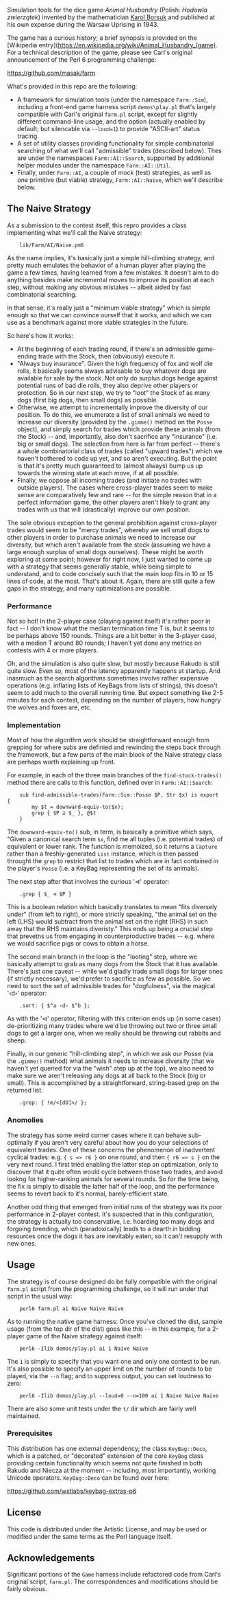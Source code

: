 Simulation tools for the dice game  _Animal Husbandry_ (Polish: _Hodowla zwierzątek_) invented by the mathematician [Karol Borsuk](https://en.wikipedia.org/wiki/Karol_Borsuk) and published at his own expense during the Warsaw Uprising in 1943.  

The game has a curious history; a brief synopsis is provided on the [Wikipedia entry](https://en.wikipedia.org/wiki/Animal_Husbandry_(game).  For a technical description of the game, please see Carl's original announcement of the Perl 6 programming challenge: 
  
https://github.com/masak/farm

What's provided in this repo are the following:
* A framework for simulation tools (under the namespace ```Farm::Sim```), including a front-end game harness script ```demos\play.pl``` that's largely compatible with Carl's original ```farm.pl``` script, except for slightly different command-line usage, and the option (actually enabled by default; but silencable via ```--loud=1```) to provide "ASCII-art" status tracing.
* A set of utility classes providing functionality for simple combinatorial searching of what we'll call "admissible" trades (described below).  Thes are under the namespaces ```Farm::AI::Search```, supported by additional helper modules under the namespace ```Farm::AI::Util```.
* Finally, under ```Farm::AI```, a couple of mock (test) strategies, as well as one primitive (but viable) strategy, ```Farm::AI::Naive```, which we'll describe below.

## The Naive Strategy ##
As a submission to the contest itself, this repro provides a class implementing what we'll call the Naive strategy: 
```
    lib/Farm/AI/Naive.pm6 
```
As the name implies, it's basically just a simple hill-climbing strategy, and pretty much emulates the behavior of a human player after playing the game a few times, having learned from a few mistakes.  It doesn't aim to do anything besides make incremental moves to improve its position at each step, without making any obvious mistakes -- albeit aided by fast combinatorial searching. 

In that sense, it's really just a "minimum viable strategy" which is simple enough so that we can convince ourself that it works, and which we can use as a benchmark against more viable strategies in the future.

So here's how it works:
* At the beginning of each trading round, if there's an admissible game-ending trade with the Stock, then (obviously) execute it.
* "Always buy insurance".  Given the high frequency of fox and wolf die rolls, it basically seems always advisable to buy whatever dogs are available for sale by the stock.  Not only do surplus dogs hedge against potential runs of bad die rolls, they also deprive other players or protection.  So in our next step, we try to "loot" the Stock of as many dogs (first big dogs, then small dogs) as possible. 
* Otherwise, we attempt to incrementally improve the diversity of our position.  To do this, we enumerate a list of small animals we need to increase
 our diversity (provided by the ```.gimme()``` method on the ```Posse``` object), and simply search for trades which provide these animals (from the Stock) -- and, importantly, also don't sacrifice any "insurance" (i.e. big or small dogs).  The selection from here is far from perfect -- there's a whole combinatorial class of trades (called "upward trades") which we haven't bothered to code up yet, and so aren't executing.  But the point is that it's pretty much guaranteed to (almost always) bump us up towards the winning state at each move, if at all possible.
* Finally, we oppose all incoming trades (and initiate no trades with outside players).  The cases where cross-player trades seem to make sense are comparatively few and rare -- for the simple reason that in a perfect information game, the other players aren't likely to grant any trades with us that will (drastically) improve our own position.  

The sole obvious exception to the general prohibition against cross-player trades would seem to be "mercy trades", whereby we sell small dogs to other players in order to purchase animals we need to increase our diversity, but which aren't available from the stock (assuming we have a large enough surplus of small dogs ourselves).  These might be worth exploring at some point; however for right now, I just wanted to come up with a strategy that seems generally stable, while being simple to understand, and to code concisely such that the main loop fits in 10 or 15 lines of code, at the most. 
That's about it.  Again, there are still quite a few gaps in the strategy, and many optimizations are possible.  

### Performance ###
Not so hot!  In the 2-player case (playing against itself) it's rather poor in fact -- I don't know what the median termination time T is, but it seems to be perhaps above 150 rounds.  Things are a bit better in the 3-player case, with a median T around 80 rounds; I haven't yet done any metrics on contests with 4 or more players.

Oh, and the simulation is also quite slow, but mostly because Rakudo is still quite slow.  Even so, most of the latency apparently happens at startup.  And inasmuch as the search algorithms sometimes involve rather expensive operations (e.g. inflating lists of KeyBags from lists of strings), this doesn't seem to add much to the overall running time.  But expect something like 2-5 minutes for each contest, depending on the number of players, how hungry the wolves and foxes are, etc.

### Implementation ###
Most of how the algorithm work should be straightforward enough from grepping for where subs are definied and rewinding the steps back through the framework, but a few parts of the main block of the Naive strategy class are perhaps worth explaining up front. 

For example, in each of the three main branches of the ```find-stock-trades()``` method there are calls to this function, defined over in ```Farm::AI::Search```:

```
    sub find-admissible-trades(Farm::Sim::Posse $P, Str $x) is export {
        my $t = downward-equiv-to($x);
        grep { $P ⊇ $_ }, @$t
    }
```
The ```downward-equiv-to()``` sub, in term, is basically a primitive which says, "Given a canonical search term ```$x```, find me all tuples (i.e. potential trades) of equivalent or lower rank.  The function is memoized, so it returns a ```Capture``` rather than a freshly-generated ```List``` instance, which is then passed throught the ```grep``` to restrict that list to trades which are in fact contained in the player's ```Posse``` (i.e. a KeyBag representing the set of its animals).

The next step after that involves the curious '⊲' operator:
```
    .grep { $_ ⊲ $P }
```
This is a boolean relation which basically translates to mean "fits diversely under" (from left to right), or more strictly speaking, "the animal set on the left (LHS) would subtract from the animal set on the right (RHS) in such away that the RHS maintains diveristy."  This ends up being a crucial step that prevetns us from engaging in counterproductive trades -- e.g. where we would sacrifice pigs or cows to obtain a horse.

The second main branch in the loop is the "looting" step, where we basically attempt to grab as many dogs from the Stock that it has available.  There's just one caveat -- while we'd gladly trade small dogs for larger ones (if strictly necessary), we'd prefer to sacrifice as few as possible.  So we need to sort the set of admissible trades for "dogfulness", via the magical '‹d›' operator:
```
    .sort: { $^a ‹d› $^b };
```
As with the '⊲' operator, filtering with this criterion ends up (in some cases) de-prioritizing many trades where we'd be throwing out two or three small dogs to get a larger one, when we really should be throwing out rabbits and sheep. 

Finally, in our generic "hill-climbing step", in which we ask our Posse (via the ```.gimme()``` method) what animals it needs to increase diversity (that we haven't yet queried for via the "wish" step up at the top), we also need to make sure we aren't releasing any dogs at all back to the Stock (big or small).  This is accomplished by a straightforward, string-based grep on the returned list.
```
    .grep: { !m/<[dD]>/ };
```

### Anomolies ###
The strategy has some weird corner cases where it can behave sub-optimally if you aren't very careful about how you do your selections of equivalent trades.  One of these concerns the phenomenon of inadvertent cyclical trades:  e.g. ```{ s => r6 }``` on one round, and then ```{ r6 => s }``` on the very next round.  I first tried enabling the latter step an optimization, only to discover that it quite often would cycle between those two trades, and avoid lookng for higher-ranking animals for several rounds.  So for the time being, the fix is simply to disable the latter half of the loop, and the performance seems to revert back to it's normal, barely-efficient state. 

Another odd thing that emerged from initial runs of the strategy was its poor performance in 2-player contest.  It's suspected that in this configuration, the strategy is actually too conservative, i.e. hoarding too many dogs and forgoing breeding, which (paradoxically) leads to a dearth in bidding resources once the dogs it has are inevitably eaten, so it can't resupply with new ones.

## Usage ##

The strategy is of course designed do be fully compatible with the original ```farm.pl``` script from the programming challenge, so it will run under that script in the usual way:
```
    perl6 farm.pl ai Naive Naive Naive 
```
As to running the native game harness:  Once you've cloned the dist, sample usage (from the top dir of the dist) goes like this -- in this example, for a 2-player game of the Naive strategy against itself:
```
    perl6 -Ilib demos/play.pl ai 1 Naive Naive 
```
The ```1``` is simply to specify that you want one and only one contest to be run.  It's also possible to specify an upper limit on the number of rounds to be played, via the ```--n``` flag; and to suppress output, you can set loudness to zero:
```
    perl6 -Ilib demos/play.pl --loud=0 --n=100 ai 1 Naive Naive Naive 
```
There are also some unit tests under the ```t/``` dir which are fairly well maintained.

### Prerequisites ###
This distribution has one external dependency; the class ```KeyBag::Deco```, which is a patched, or "decorated" extension of the core ```KeyBag``` class providing certain functionality which seems not quite finished in both Rakudo and Niecza at the moment -- including, most importantly, working Unicode operators.  ```KeyBag::Deco``` can be found over here: 

https://github.com/wstlabs/keybag-extras-p6

## License ##

This code is distributed under the Artistic License, and may be used or modified under the same terms as the Perl language itself.

## Acknowledgements ##

Significant portions of the ```Game``` harness include refactored code from Carl's original script, ```farm.pl```.  The correspondences and modifications should be fairly obvious.




